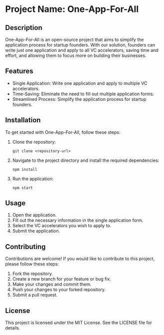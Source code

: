 # Project Name: One-App-For-All

## Description

One-App-For-All is an open-source project that aims to simplify the application process for startup founders. With our solution, founders can write just one application and apply to all VC accelerators, saving time and effort, and allowing them to focus more on building their businesses.

## Features

- Single Application: Write one application and apply to multiple VC accelerators.
- Time-Saving: Eliminate the need to fill out multiple application forms.
- Streamlined Process: Simplify the application process for startup founders.

## Installation

To get started with One-App-For-All, follow these steps:

1. Clone the repository:

   ```
   git clone <repository-url>
   ```

2. Navigate to the project directory and install the required dependencies:

   ```
   npm install
   ```

3. Run the application:
   ```
   npm start
   ```

## Usage

1. Open the application.
2. Fill out the necessary information in the single application form.
3. Select the VC accelerators you wish to apply to.
4. Submit the application.

## Contributing

Contributions are welcome! If you would like to contribute to this project, please follow these steps:

1. Fork the repository.
2. Create a new branch for your feature or bug fix.
3. Make your changes and commit them.
4. Push your changes to your forked repository.
5. Submit a pull request.

## License

This project is licensed under the MIT License. See the LICENSE file for details.
